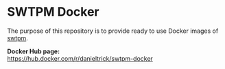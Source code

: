 SWTPM Docker
============

The purpose of this repository is to provide ready to use Docker images of [swtpm](https://github.com/stefanberger/swtpm).

**Docker Hub page:**  
<https://hub.docker.com/r/danieltrick/swtpm-docker>

